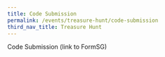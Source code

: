 ```yaml
---
title: Code Submission
permalink: /events/treasure-hunt/code-submission
third_nav_title: Treasure Hunt
---
```

Code Submission (link to FormSG)